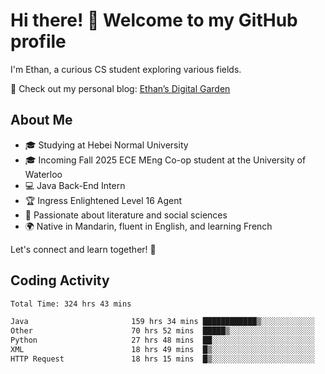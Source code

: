 # Hi there! 👋 Welcome to my GitHub profile  

I'm Ethan, a curious CS student exploring various fields.  

📌 Check out my personal blog: [Ethan’s Digital Garden](https://fortii2.github.io/)  

## About Me  
- 🎓 Studying at Hebei Normal University  
- 🎓 Incoming Fall 2025 ECE MEng Co-op student at the University of Waterloo  
- 💻 Java Back-End Intern  
- 🏆 Ingress Enlightened Level 16 Agent  
- 📖 Passionate about literature and social sciences  
- 🌍 Native in Mandarin, fluent in English, and learning French  

Let's connect and learn together! 🚀  

## Coding Activity
<!--START_SECTION:waka-->

```txt
Total Time: 324 hrs 43 mins

Java                       159 hrs 34 mins ████████████▒░░░░░░░░░░░░   49.14 %
Other                      70 hrs 52 mins  █████▒░░░░░░░░░░░░░░░░░░░   21.83 %
Python                     27 hrs 48 mins  ██░░░░░░░░░░░░░░░░░░░░░░░   08.56 %
XML                        18 hrs 49 mins  █▒░░░░░░░░░░░░░░░░░░░░░░░   05.80 %
HTTP Request               18 hrs 15 mins  █▒░░░░░░░░░░░░░░░░░░░░░░░   05.62 %
```

<!--END_SECTION:waka-->
